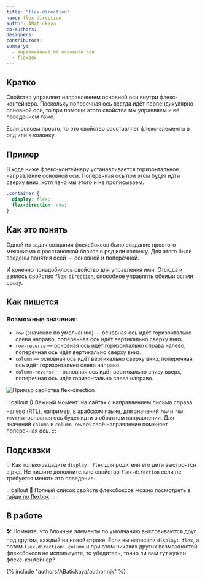 ```yaml
---
title: "flex-direction"
name: flex-direction
author: ABatickaya
co-authors:
designers:
contributors:
summary:
  - выравнивание по основной оси
  - flexbox
---
```


## Кратко

Свойство управляет направлением основной оси внутри флекс-контейнера. Поскольку поперечная ось всегда идёт перпендикулярно основной оси, то при помощи этого свойства мы управляем и её поведением тоже.

Если совсем просто, то это свойство расставляет флекс-элементы в ряд или в колонку.

## Пример

В коде ниже флекс-контейнеру устанавливается горизонтальное направление основной оси. Поперечная ось при этом будет идти сверху вниз, хотя явно мы этого и не прописываем.

```css
.container {
  display: flex;
  flex-direction: row;
}
```

## Как это понять

Одной из задач создания флексбоксов было создание простого механизма с расстановкой блоков в ряд или колонку. Для этого были введены понятия осей — основной и поперечной.

И конечно понадобилось свойство для управления ими. Отсюда и взялось свойство `flex-direction`, способное управлять обеими осями сразу.

## Как пишется

### Возможные значения:

- `row` (значение по умолчанию) — основная ось идёт горизонтально слева направо, поперечная ось идёт вертикально сверху вниз.
- `row-reverse` — основная ось идёт горизонтально справа налево, поперечная ось идёт вертикально сверху вниз.
- `column` — основная ось идёт вертикально сверху вниз, поперечная ось идёт горизонтально слева направо.
- `column-reverse` — основная ось идёт вертикально снизу вверх, поперечная ось идёт горизонтально слева направо.

![Пример свойства flex-direction](/assets/images/posts/flexbox-guide/flexbox___05.png)


:::callout 🔃
Важный момент: на сайтах с направлением письма справа налево (RTL), например, в арабском языке, для значений `row` и `row-reverse` основная ось будет идти в обратном направлении. Для значений `column` и `column-revers` своё направление поменяет поперечная ось.
:::

## Подсказки

💡 Как только зададите `display: flex` для родителя его дети выстроятся в ряд. Не пишите дополнительно свойство `flex-direction` если не требуется менять это поведение.

:::callout 📝
Полный список свойств флексбоксов можно посмотреть в [гайде по flexbox](/css/long/flexbox-guide/).
:::

## В работе

🛠 Помните, что блочные элементы по умолчанию выстраиваются друг под другом, каждый на новой строке. Если вы написали `display: flex`, а потом `flex-direction: column` и при этом никаких других возможностей флексбоксов не используете, то убедитесь, точно ли вам тут нужен флекс-контейнер?

{% include "authors/ABatickaya/author.njk" %}
